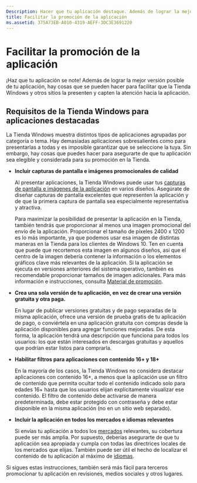 ```yaml
---
Description: Hacer que tu aplicación destaque. Además de lograr la mejor versión posible de tu aplicación, hay cosas que se pueden hacer para facilitar que la Tienda Windows y otros sitios la presenten y capten la atención hacia la aplicación.
title: Facilitar la promoción de la aplicación
ms.assetid: 375A73EB-A010-4319-AEFF-3DC3E3691220
---
```


# Facilitar la promoción de la aplicación


¡Haz que tu aplicación se note! Además de lograr la mejor versión posible de tu aplicación, hay cosas que se pueden hacer para facilitar que la Tienda Windows y otros sitios la presenten y capten la atención hacia la aplicación.

## Requisitos de la Tienda Windows para aplicaciones destacadas


La Tienda Windows muestra distintos tipos de aplicaciones agrupadas por categoría o tema. Hay demasiadas aplicaciones sobresalientes como para presentarlas a todas y es imposible garantizar que se seleccione la tuya. Sin embargo, hay cosas que puedes hacer para asegurarte de que tu aplicación sea elegible y considerada para su promoción en la Tienda.

-   **Incluir capturas de pantalla e imágenes promocionales de calidad**

    Al presentar aplicaciones, la Tienda Windows puede usar tus [capturas de pantalla e imágenes de la aplicación](app-screenshots-and-images.md) en varios diseños. Asegúrate de diseñar capturas de pantalla excelentes que representen la aplicación y de que la primera captura de pantalla sea especialmente representativa y atractiva.

    Para maximizar la posibilidad de presentar la aplicación en la Tienda, también tendrás que proporcionar al menos una imagen promocional del envío de la aplicación. Proporcionar el tamaño de píxeles 2400 x 1200 es lo más importante, ya que podemos usar esa imagen de distintas maneras en la Tienda para los clientes de Windows 10. Ten en cuenta que puede que recortemos esta imagen en algunos diseños, así que el centro de la imagen debería contener la información o los elementos gráficos clave más relevantes de la aplicación. Si la aplicación se ejecuta en versiones anteriores del sistema operativo, también es recomendable proporcionar tamaños de imagen adicionales. Para más información e instrucciones, consulta [Material de promoción](app-screenshots-and-images.md#promotional-artwork).

-   **Crea una sola versión de tu aplicación, en vez de crear una versión gratuita y otra paga.**

    En lugar de publicar versiones gratuitas y de pago separadas de la misma aplicación, ofrece una versión de prueba gratis de tu aplicación de pago, o conviértela en una aplicación gratuita con compras desde la aplicación disponibles para agregar funciones mejoradas. De esta forma, la aplicación tendrá una descripción que funciona para todos los usuarios: los que están interesados en descargas gratuitas y aquellos que podrían estar listos para comprarla.

-   **Habilitar filtros para aplicaciones con contenido 16+ y 18+**

    En la mayoría de los casos, la Tienda Windows no considera destacar aplicaciones con contenido 16+, a menos que la aplicación use un filtro de contenido que permita ocultar todo el contenido indicado solo para edades 16+ hasta que los usuarios elijan explícitamente visualizar ese contenido. El filtro de contenido debe activarse de manera predeterminada, debe estar protegido con contraseña y debe estar disponible en la misma aplicación (no en un sitio web separado).

-   **Incluir la aplicación en todos los mercados e idiomas relevantes**

    Si envías tu aplicación a todos los [mercados](define-pricing-and-market-selection.md) relevantes, su cobertura puede ser más amplia. Por supuesto, deberías asegurarte de que tu aplicación sea apropiada y cumpla con todas las directrices locales de los mercados que elijas. También puede ser útil el hecho de localizar el contenido de tu aplicación al máximo de [idiomas](supported-languages.md).

Si sigues estas instrucciones, también será más fácil para terceros promocionar tu aplicación en revisiones, medios sociales y otros lugares.

 

 






<!--HONumber=Mar16_HO1-->


